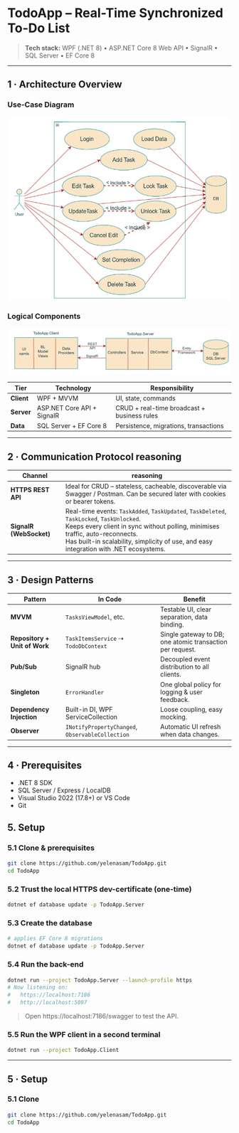 # TodoApp – Real-Time Synchronized To-Do List

> **Tech stack:** WPF (.NET 8) • ASP.NET Core 8 Web API • SignalR • SQL Server • EF Core 8

---

## 1 · Architecture Overview

### Use-Case Diagram
![Use Cases](docs/img/usecase.png)

### Logical Components
![High-Level Design](docs/img/architecture.png)

| Tier        | Technology                | Responsibility                                  |
|-------------|---------------------------|-------------------------------------------------|
| **Client**  | WPF + MVVM                | UI, state, commands                             |
| **Server**  | ASP.NET Core API + SignalR| CRUD + real-time broadcast + business rules     |
| **Data**    | SQL Server + EF Core 8    | Persistence, migrations, transactions           |

---

## 2 · Communication Protocol reasoning

| Channel | reasoning |
|---------|---------------------|
| **HTTPS REST API** | Ideal for CRUD – stateless, cacheable, discoverable via Swagger / Postman. Can be secured later with cookies or bearer tokens. |
| **SignalR (WebSocket)** | Real-time events: `TaskAdded`, `TaskUpdated`, `TaskDeleted`, `TaskLocked`, `TaskUnlocked`. <br> Keeps every client in sync without polling, minimises traffic, auto-reconnects.<br>Has built-in scalability, simplicity of use, and easy integration with .NET ecosystems. |

---

## 3 · Design Patterns

| Pattern | In Code | Benefit |
|---------|---------|---------|
| **MVVM** | `TasksViewModel`, etc. | Testable UI, clear separation, data binding. |
| **Repository + Unit of Work** | `TaskItemsService` ⇢ `TodoDbContext` | Single gateway to DB; one atomic transaction per request. |
| **Pub/Sub** | SignalR hub | Decoupled event distribution to all clients. |
| **Singleton** | `ErrorHandler` | One global policy for logging & user feedback. |
| **Dependency Injection** | Built-in DI, WPF ServiceCollection | Loose coupling, easy mocking. |
| **Observer** | `INotifyPropertyChanged`, `ObservableCollection` | Automatic UI refresh when data changes. |

---

## 4 · Prerequisites

* .NET 8 SDK  
* SQL Server / Express / LocalDB  
* Visual Studio 2022 (17.8+) or VS Code  
* Git
## 5. Setup

### 5.1 Clone & prerequisites
```bash
git clone https://github.com/yelenasam/TodoApp.git
cd TodoApp
```
### 5.2 Trust the local HTTPS dev-certificate (one-time)
```bash
dotnet ef database update -p TodoApp.Server 
```
### 5.3 Create the database
```bash
# applies EF Core 8 migrations
dotnet ef database update -p TodoApp.Server   
```
### 5.4 Run the back-end
```bash
dotnet run --project TodoApp.Server --launch-profile https
# Now listening on:
#   https://localhost:7186
#   http://localhost:5097
```
> Open https://localhost:7186/swagger to test the API.

### 5.5 Run the WPF client in a second terminal
```bash
dotnet run --project TodoApp.Client
```
---

## 5 · Setup

### 5.1 Clone
```bash
git clone https://github.com/yelenasam/TodoApp.git
cd TodoApp
